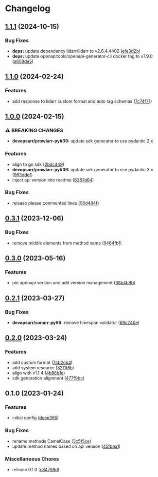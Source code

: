 # Changelog

## [1.1.1](https://github.com/devopsarr/lidarr-go/compare/v1.1.0...v1.1.1) (2024-10-15)


### Bug Fixes

* **deps:** update dependency lidarr/lidarr to v2.6.4.4402 ([efe3d2b](https://github.com/devopsarr/lidarr-go/commit/efe3d2b52f273b5163553cc5fe17060d8df79ed6))
* **deps:** update openapitools/openapi-generator-cli docker tag to v7.9.0 ([a609da5](https://github.com/devopsarr/lidarr-go/commit/a609da57063862d1150b396bbb718c0df4031057))

## [1.1.0](https://github.com/devopsarr/lidarr-go/compare/v1.0.0...v1.1.0) (2024-02-24)


### Features

* add response to lidarr custom format and auto tag schemas ([7c74f71](https://github.com/devopsarr/lidarr-go/commit/7c74f718606049fe29222df279d7b5daada41a8f))

## [1.0.0](https://github.com/devopsarr/lidarr-go/compare/v0.3.1...v1.0.0) (2024-02-15)


### ⚠ BREAKING CHANGES

* **devopsarr/prowlarr-py#39:** update sdk generator to use pydantic 2.x

### Features

* align to go sdk ([2bdcd49](https://github.com/devopsarr/lidarr-go/commit/2bdcd4974235239b5307f5878935b24f4e1419e4))
* **devopsarr/prowlarr-py#39:** update sdk generator to use pydantic 2.x ([963ddef](https://github.com/devopsarr/lidarr-go/commit/963ddefea974ca0f5ce87c25a4d8544cbe375287))
* inject api version into readme ([6387d64](https://github.com/devopsarr/lidarr-go/commit/6387d64b0903cbdf33a83c62053fa3bfb9e62213))


### Bug Fixes

* release please commented lines ([96d484f](https://github.com/devopsarr/lidarr-go/commit/96d484f0b4ff72b2684423a67af7c004dc91d6d2))

## [0.3.1](https://github.com/devopsarr/lidarr-go/compare/v0.3.0...v0.3.1) (2023-12-06)


### Bug Fixes

* remove middle elements from method name ([9464fb1](https://github.com/devopsarr/lidarr-go/commit/9464fb190aec0ef1d3f85fc489e6fc72a11d580a))

## [0.3.0](https://github.com/devopsarr/lidarr-go/compare/v0.2.1...v0.3.0) (2023-05-16)


### Features

* pin openapi version and add version management ([38b4b8b](https://github.com/devopsarr/lidarr-go/commit/38b4b8bdee7d7cb5f892c13962b7ce961a478403))

## [0.2.1](https://github.com/devopsarr/lidarr-go/compare/v0.2.0...v0.2.1) (2023-03-27)


### Bug Fixes

* **devopsarr/sonarr-py#6:** remove timespan validator ([69c240e](https://github.com/devopsarr/lidarr-go/commit/69c240e568cc5286ae21a3dcf36952a2e47ee8d2))

## [0.2.0](https://github.com/devopsarr/lidarr-go/compare/v0.1.0...v0.2.0) (2023-03-24)


### Features

* add custom format ([74b2cb4](https://github.com/devopsarr/lidarr-go/commit/74b2cb4e0bf82ca700fcf9a013beb94f508b5406))
* add system resource ([32f1f6b](https://github.com/devopsarr/lidarr-go/commit/32f1f6b18098cff3358c33eb3fd6a3a16aa0f22c))
* align with v1.1.4 ([4b88b1e](https://github.com/devopsarr/lidarr-go/commit/4b88b1e0e6538996e4a358b4d54ee7b240a41be0))
* sdk generation alignment ([477f9bc](https://github.com/devopsarr/lidarr-go/commit/477f9bc234dcd00206ff9b8152abad3302d218a4))

## 0.1.0 (2023-01-24)


### Features

* initial config ([dcee395](https://github.com/devopsarr/lidarr-go/commit/dcee39500a663b987121499b420e50bb10aae146))


### Bug Fixes

* rename methods CamelCase ([3c5f5ce](https://github.com/devopsarr/lidarr-go/commit/3c5f5ce6cf61c4f97038230d0db7bc497eff159f))
* update method names based on api version ([45fbaa1](https://github.com/devopsarr/lidarr-go/commit/45fbaa1ca41ca73d4e7cf73f7325c04e44028563))


### Miscellaneous Chores

* release 0.1.0 ([c84789d](https://github.com/devopsarr/lidarr-go/commit/c84789d6d4e9e3c2bac907958880e771f81387a3))

